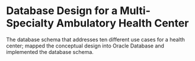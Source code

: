 # Database Design for a Multi-Specialty Ambulatory Health Center

The database schema that addresses ten different use cases for a health center;
mapped the conceptual design into Oracle Database and implemented the database schema.